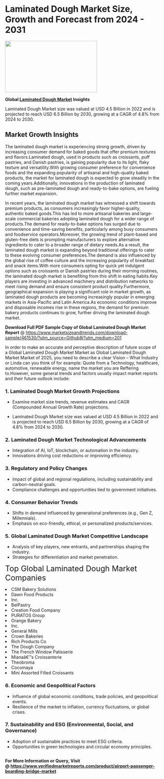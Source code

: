 <H1>Laminated Dough Market Size, Growth and Forecast from 2024 - 2031</H1><img class="aligncenter size-medium wp-image-584254" src="https://thirdeyenews.in/wp-content/uploads/2024/09/Global-Market-Research-300x168.jpeg" alt="" width="300" height="168" /><p><strong>Global&nbsp;<a href="https://www.marketsizeandtrends.com/download-sample/461530/?utm_source=Github8j?utm_medium=201">Laminated Dough Market</a> Insights</strong></p><p>Laminated Dough Market size was valued at USD 4.5 Billion in 2022 and is projected to reach USD 6.5 Billion by 2030, growing at a CAGR of 4.8% from 2024 to 2030.</p><p><h2>Market Growth Insights</h2> <p>The laminated dough market is experiencing strong growth, driven by increasing consumer demand for baked goods that offer premium textures and flavors.Laminated dough, used in products such as croissants, puff pastries, and Danish pastries, is gaining popularity due to its light, flaky texture and versatility.With growing consumer preference for convenience foods and the expanding popularity of artisanal and high-quality baked products, the market for laminated dough is expected to grow steadily in the coming years.Additionally, innovations in the production of laminated dough, such as pre-laminated dough and ready-to-bake options, are fueling further market expansion.</p> <p>In recent years, the laminated dough market has witnessed a shift towards premium products, as consumers increasingly favor higher-quality, authentic baked goods.This has led to more artisanal bakeries and large-scale commercial bakeries adopting laminated dough for a wider range of products.The demand for ready-to-bake options has surged due to convenience and time-saving benefits, particularly among busy consumers and foodservice operators.Moreover, the growing trend of plant-based and gluten-free diets is prompting manufacturers to explore alternative ingredients to cater to a broader range of dietary needs.As a result, the laminated dough market is expanding beyond traditional offerings to cater to these evolving consumer preferences.The demand is also influenced by the global rise of coffee culture and the increasing popularity of breakfast and snack items.With more consumers opting for quick yet indulgent options such as croissants or Danish pastries during their morning routines, the laminated dough market is benefiting from this shift in eating habits.Key players are investing in advanced machinery and distribution networks to meet rising demand and ensure consistent product quality.Furthermore, geographical expansion is playing a significant role in market growth, as laminated dough products are becoming increasingly popular in emerging markets in Asia-Pacific and Latin America.As economic conditions improve and disposable incomes rise in these regions, the demand for premium bakery products continues to grow, further driving the laminated dough market.<p><span class=""><strong>Download Full PDF Sample Copy of Global Laminated Dough Market Report</strong> @ <a href="https://www.marketsizeandtrends.com/download-sample/461530/?utm_source=Github8j?utm_medium=201" target="_blank">https://www.marketsizeandtrends.com/download-sample/461530/?utm_source=Github8j?utm_medium=201</a></span></p><p>In order to make an accurate and perceptive description of future scope of a Global&nbsp;Laminated Dough Market Market as Global&nbsp;Laminated Dough Market Market of 2025, you need to describe a clear Vision &ndash; What Industry or Linda can you think of for example: Quote from a Technology, healthcare, automotive, renewable energy, name the market you are Reffering to.However, some general trends and factors usually impact market reports and their future outlook include:</p><h3>1.&nbsp;<strong>Laminated Dough Market Growth Projections</strong></h3><ul><li>Examine market size trends, revenue estimates and CAGR (Compounded Annual Growth Rate) projections.</li><li><p>Laminated Dough Market size was valued at USD 4.5 Billion in 2022 and is projected to reach USD 6.5 Billion by 2030, growing at a CAGR of 4.8% from 2024 to 2030.</p></li></ul><h3>2.&nbsp;<strong>Laminated Dough Market Technological Advancements</strong></h3><ul><li>Integration of AI, IoT, blockchain, or automation in the industry.</li><li>Innovations driving cost reductions or improving efficiency.</li></ul><h3>3.&nbsp;<strong>Regulatory and Policy Changes</strong></h3><ul><li>Impact of global and regional regulations, including sustainability and carbon-neutral goals.</li><li>Compliance challenges and opportunities tied to government initiatives.</li></ul><h3>4.&nbsp;<strong>Consumer Behavior Trends</strong></h3><ul><li>Shifts in demand influenced by generational preferences (e.g., Gen Z, Millennials).</li><li>Emphasis on eco-friendly, ethical, or personalized products/services.</li></ul><h3>5.&nbsp;<strong>Global Laminated Dough Market Competitive Landscape</strong></h3><ul><li>Analysis of key players, new entrants, and partnerships shaping the industry.</li><li>Strategies for differentiation and market penetration.</li></ul><p data-pm-slice="1 1 []"><span style="color: inherit; font-family: inherit; font-size: 25px;">Top Global Laminated Dough Market Companies</span></p><div class="" data-test-id=""><p><li>CSM Bakery Solutions</li><li> Dawn Food Products</li><li> Inc.</li><li> BelPastry</li><li> Creation Food Company</li><li> PURATOS Group</li><li> Orange Bakery</li><li> Inc.</li><li> General Mills</li><li> Crown Bakeries</li><li> Rich Products Co</li><li> The Dough Company</li><li> The French Window Patisserie</li><li> Mianaâ€™s Croissanterie</li><li> Theobroma</li><li> Cocomaya</li><li> Mini Assorted Filled Croissants</li></p></div><h3>6.&nbsp;<strong>Economic and Geopolitical Factors</strong></h3><ul><li>Influence of global economic conditions, trade policies, and geopolitical events.</li><li>Resilience of the market to inflation, currency fluctuations, or global crises.</li></ul><h3>7.&nbsp;<strong>Sustainability and ESG (Environmental, Social, and Governance)</strong></h3><ul><li>Adoption of sustainable practices to meet ESG criteria.</li><li>Opportunities in green technologies and circular economy principles.</li></ul><h2><strong style="font-size: 14px;">For More Information or Query, Visit @&nbsp;</strong><a style="background-color: #ffffff; font-size: 14px;" href="https://www.marketsizeandtrends.com/report/laminated-dough-market/" target="_blank">https://www.verifiedmarketreports.com/product/airport-passenger-boarding-bridge-market</a></h2>